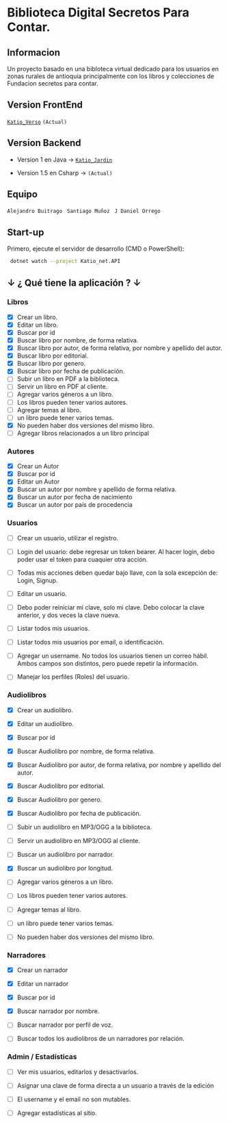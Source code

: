 # Biblioteca Digital Secretos Para Contar.

## Informacion 

Un proyecto basado en una bibloteca virtual dedicado para los usuarios en zonas rurales de antioquia principalmente con los libros y colecciones de Fundacion secretos para contar.

## Version FrontEnd

[`Katio_Verso`](https://github.com/SouthDaniel121/katio_verso)  `(Actual)`

## Version Backend

- Version 1 en Java → [`Katio_Jardin`](https://github.com/SouthDaniel121/katio-Jardin)

- Version 1.5 en Csharp → `(Actual)`


## Equipo

`Alejandro Buitrago `
`Santiago Muñoz `
`J Daniel Orrego `


## Start-up

Primero, ejecute el servidor de desarrollo (CMD o PowerShell):

```bash
 dotnet watch --project Katio_net.API
```
 


## ↓ ¿ Qué tiene la aplicación ? ↓

### Libros

- [x] Crear un libro.
- [x] Editar un libro.
- [x] Buscar por id
- [x] Buscar libro por nombre, de forma relativa.
- [x] Buscar libro por autor, de forma relativa, por nombre y apellido del autor.
- [x] Buscar libro por editorial.
- [x] Buscar libro por genero.
- [x] Buscar libro por fecha de publicación.
- [ ] Subir un libro en PDF a la biblioteca.
- [ ] Servir un libro en PDF al cliente.
- [ ] Agregar varios géneros a un libro.
- [ ] Los libros pueden tener varios autores.
- [ ] Agregar temas al libro.
- [ ] un libro puede tener varios temas.
- [x] No pueden haber dos versiones del mismo libro.
- [ ] Agregar libros relacionados a un libro principal

### Autores

- [x] Crear un Autor
- [x] Buscar por id
- [x] Editar un Autor
- [x] Buscar un autor por nombre y apellido de forma relativa.
- [x] Buscar un autor por fecha de nacimiento
- [x] Buscar un autor por país de procedencia

### Usuarios

- [ ] Crear un usuario, utilizar el registro.
- [ ] Login del usuario: debe regresar un token bearer. Al hacer login, debo poder usar el token para cuaquier otra acción.
- [ ] Todas mis acciones deben quedar bajo llave, con la sola excepción de: Login, Signup.
- [ ] Editar un usuario.
- [ ] Debo poder reiniciar mi clave, solo mi clave. Debo colocar la clave anterior, y dos veces la clave nueva.
- [ ] Listar todos mis usuarios.
- [ ] Listar todos mis usuarios por email, o identificación.
- [ ] Agregar un username. No todos los usuarios tienen un correo hábil. Ambos campos son distintos, pero puede repetir la información.
- [ ] Manejar los perfiles (Roles) del usuario.


### Audiolibros

- [x] Crear un audiolibro.
- [x] Editar un audiolibro.
- [x] Buscar por id
- [x] Buscar Audiolibro por nombre, de forma relativa.
- [x] Buscar Audiolibro por autor, de forma relativa, por nombre y apellido del autor.
- [x] Buscar Audiolibro por editorial.
- [x] Buscar Audiolibro por genero.
- [x] Buscar Audiolibro por fecha de publicación.
- [ ] Subir un audiolibro en MP3/OGG a la biblioteca.
- [ ] Servir un audiolibro en MP3/OGG al cliente.
- [ ] Buscar un audiolibro por narrador.
- [x] Buscar un audiolibro por longitud.
- [ ] Agregar varios géneros a un libro.
- [ ] Los libros pueden tener varios autores.
- [ ] Agregar temas al libro.
- [ ] un libro puede tener varios temas.
- [ ] No pueden haber dos versiones del mismo libro.



### Narradores

- [x] Crear un narrador
- [x] Editar un narrador
- [x] Buscar por id
- [x] Buscar narrador por nombre.
- [ ] Buscar narrador por perfil de voz.
- [ ] Buscar todos los audiolibros de un narradores por relación.



### Admin / Estadísticas

- [ ] Ver mis usuarios, editarlos y desactivarlos.
- [ ] Asignar una clave de forma directa a un usuario a través de la edición
- [ ] El username y el email no son mutables.
- [ ] Agregar estadísticas al sitio.

